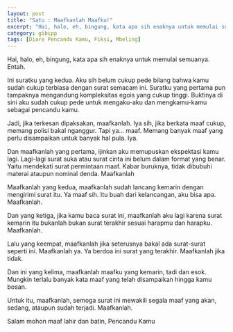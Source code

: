 ```yaml
---
layout: post
title: "Satu : Maafkanlah Maafku!"
excerpt: "Hai, halo, eh, bingung, kata apa sih enaknya untuk memulai surat ini."
category: gibipp
tags: [Diare Pencandu Kamu, Fiksi, Mbeling]
---
```


Hai, halo, eh, bingung, kata apa sih enaknya untuk memulai semuanya. Entah.

Ini suratku yang kedua. Aku sih belum cukup pede bilang bahwa kamu sudah cukup terbiasa dengan surat semacam ini. Suratku yang pertama pun tampaknya mengandung kompleksitas egois yang cukup tinggi. Buktinya di sini aku sudah cukup pede untuk mengaku-aku dan mengkamu-kamu sebagai pencandu kamu.

Jadi, jika terkesan dipaksakan, maafkanlah. Iya sih, jika berkata maaf cukup, memang polisi bakal nganggur. Tapi ya... maaf. Memang banyak maaf yang perlu disampaikan untuk banyak hal pula. Iya.

Dan maafkanlah yang pertama, ijinkan aku memupuskan ekspektasi kamu lagi. Lagi-lagi surat suka atau surat cinta ini belum dalam format yang benar. Yaitu mendekati surat permintaan maaf. Kabar buruknya, tidak dibubuhi materai ataupun nominal denda. Maafkanlah

Maafkanlah yang kedua, maafkanlah sudah lancang kemarin dengan mengirimi surat itu. Ya maaf sih. Itu buah dari kelancangan, aku bisa apa. Maafkanlah.

Dan yang ketiga, jika kamu baca surat ini, maafkanlah aku lagi karena surat kemarin itu bukanlah bukan surat terakhir sesuai harapmu dan harapku. Maafkanlah.

Lalu yang keempat, maafkanlah jika seterusnya bakal ada surat-surat seperti ini. Maafkanlah ya. Ya berdoa ini surat yang terakhir. Maafkanlah jika tidak.

Dan ini yang kelima, maafkanlah maafku yang kemarin, tadi dan esok. Mungkin terlalu banyak kata maaf yang telah disampaikan hingga kamu bosan.

Untuk itu, maafkanlah, semoga surat ini mewakili segala maaf yang akan, sedang, ataupun sudah terjadi. Maafkanlah.

Salam mohon maaf lahir dan batin,
Pencandu Kamu